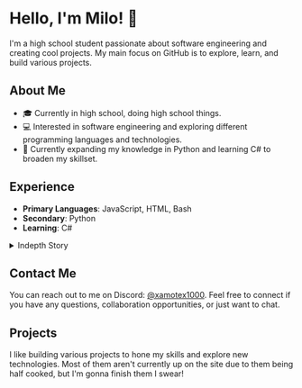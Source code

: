 # Hello, I'm Milo! 👋

I'm a high school student passionate about software engineering and creating cool projects. My main focus on GitHub is to explore, learn, and build various projects.

## About Me

- 🎓 Currently in high school, doing high school things.
- 💻 Interested in software engineering and exploring different programming languages and technologies.
- 🌱 Currently expanding my knowledge in Python and learning C# to broaden my skillset.

## Experience

- **Primary Languages**: JavaScript, HTML, Bash
- **Secondary**: Python
- **Learning**: C#

<details><summary>Indepth Story</summary>

 I got into programming at the age of 13 due to me wanting to design my very own game. I started in Unity and quickly became burnt out due to not knowing anything about C#. 
<br>
 Once I got around to my freshman year in highschool I took a computer programming class which drastically helped ease me into the world of programming. That class taught JavaScript essentials and I immediately became enamored with the possibilities of what I could do. I made several small projects before finally branching out to html because I wanted to make a file sharing website for friends.
<br>
 After about a year of nothing new, my uncle who majored in computer science told me about some major performance benefits of Linux, which I immediately installed on my computer because my boot drive was clogged full of windows app data. Since then I've been using Ubuntu, which led me to learn Bash, a scripting language for automation in unix-based environments.
<br>
 I eventually decided to ease myself into c# by modding [a game I was invested in at the time.](https://www.plateupgame.com/) The moderators of the games modding discord server were incredibly warm and welcoming. Something that not many popular games can say. After almost finishing a mod and then getting burnt out at the final stretch, I took a break from programming as a whole.
<br>
 During that school year, I befriended a nice group of people. One of those people were a super big fan of Valve games and wanted me to work there for the sole reason of wanting a Team Fortress 2 update. This led me to researching the job and finding out that Valve has the exact work environment that I'd want to work in. This set a goal in my mind to get to a point in my early 20's where I'm living in Washington and working at Valve. 
<br>
 This is where the present day lies, I'm working hard to learn as much as possible until I eventually (hopefully) get a computer engineering degree and apply for a job at Valve.
<br>
 If anyone wants to reach out with information on anything you think I might want to know, it'd be greatly appreciated.
</details>

## Contact Me

You can reach out to me on Discord: [@xamotex1000](https://discord.com/users/xamotex1000). Feel free to connect if you have any questions, collaboration opportunities, or just want to chat.

## Projects

I like building various projects to hone my skills and explore new technologies. Most of them aren't currently up on the site due to them being half cooked, but I'm gonna finish them I swear!